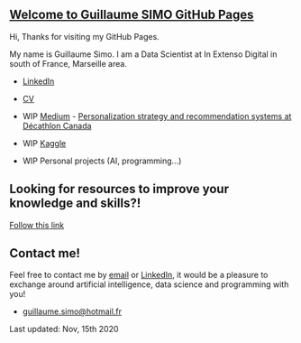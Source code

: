 ## [Welcome to Guillaume SIMO GitHub Pages](https://guillaumesimo.github.io/)

Hi, 
Thanks for visiting my GitHub Pages.

My name is Guillaume Simo. I am a Data Scientist at In Extenso Digital in south of France, Marseille area.


* [LinkedIn](https://www.linkedin.com/in/guillaume-simo-b16b94123/)

* [CV](docs/CV_en.pdf)

* WIP [Medium](https://medium.com/@guillaume.simo) - [Personalization strategy and recommendation systems at Décathlon Canada](https://medium.com/decathlondevelopers/personalization-strategy-and-recommendation-systems-at-d%C3%A9cathlon-canada-d9cb3d37f675)

* WIP [Kaggle](https://www.kaggle.com/guillaumes)

* WIP Personal projects (AI, programming...)



## Looking for resources to improve your knowledge and skills?!

[Follow this link](src/improve-skills.md)


## Contact me!

Feel free to contact me by [email](mailto:guillaume.simo@hotmail.fr?subject=[GitHub]%20your-subject) or [LinkedIn](https://www.linkedin.com/in/guillaume-simo-b16b94123/), it would be a pleasure to exchange around artificial intelligence, data science and programming with you!


* [guillaume.simo@hotmail.fr](mailto:guillaume.simo@hotmail.fr?subject=[GitHub]%20your-subject)

Last updated: Nov, 15th 2020
